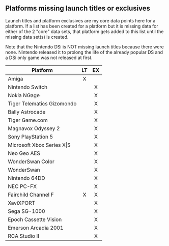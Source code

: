 ## Platforms missing launch titles or exclusives

Launch titles and platform exclusives are my core data points here for a platform. If a list has been created for a platform but it is missing data for either of the 2 "core" data sets, that platform gets added to this list until the missing data set(s) is created.

Note that the Nintendo DSi is NOT missing launch titles because there were none. Nintendo released it to prolong the life of the already popular DS and a DSi only game was not released at first.


| Platform                         | LT  | EX  |
|----------------------------------|:---:|:---:|
| Amiga                            | X   |     |
| Nintendo Switch                  |     | X   |
| Nokia NGage                      |     | X   |
| Tiger Telematics Gizomondo       |     | X   |
| Bally Astrocade                  |     | X   |
| Tiger Game.com                   |     | X   |
| Magnavox Odyssey 2               |     | X   |
| Sony PlayStation 5               |     | X   |
| Microsoft Xbox Series X&#124;S   |     | X   |
| Neo Geo AES                      |     | X   |
| WonderSwan Color                 |     | X   |
| WonderSwan                       |     | X   |
| Nintendo 64DD                    |     | X   |
| NEC PC-FX                        |     | X   |
| Fairchild Channel F              | X   | X   |
| XaviXPORT                        |     | X   |
| Sega SG-1000                     |     | X   |
| Epoch Cassette Vision            |     | X   |
| Emerson Arcadia 2001             |     | X   |
| RCA Studio II                    |     | X   |
